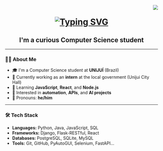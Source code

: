 <img align="right" src="https://visitor-badge.laobi.icu/badge?page_id=RicardoNardaoBelmonte.RicardoNardaoBelmonte"/>

<h1 align="center">
  <a href="https://git.io/typing-svg">
    <img src="https://readme-typing-svg.demolab.com?font=Fira+Code&size=25&pause=1000&color=9B09C0&width=435&lines=Hey%2C+hi+there%F0%9F%91%8B.;My+name+is+Ricardo." alt="Typing SVG" />
  </a>
</h1>

<h2 align="center">I'm a curious Computer Science student</h2>

---

### 👨‍💻 About Me

- 🎓 I'm a Computer Science student at **UNIJUÍ** (Brazil)
- 🔭 Currently working as an **intern** at the local government (Unijui City Hall)
- 🌱 Learning **JavaScript**, **React**, and **Node.js**
- 🧠 Interested in **automation**, **APIs**, and **AI projects**
- 💬 Pronouns: **he/him**

---

### 🛠️ Tech Stack

- **Languages:** Python, Java, JavaScript, SQL  
- **Frameworks:** Django, Flask-RESTful, React
- **Databases:** PostgreSQL, SQLite, MySQL  
- **Tools:** Git, GitHub, PyAutoGUI, Selenium, FastAPI...
